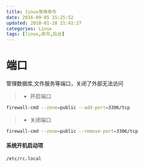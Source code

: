 ```yaml
---
title: linux常用命令
date: 2016-09-05 15:25:52
updated: 2018-01-28 21:41:27
categories: Linux
tags: [linux,命令,后台]
---
```

# 端口
管理数据库,文件服务等端口，关闭了外部无法访问

>* 开启端口

```bash
firewall-cmd --zone=public --add-port=3306/tcp
```

>* 关闭端口

```bash
firewall-cmd --zone=public --remove-port=3306/tcp
```

#### 系统开机启动项

`/etc/rc.local`

